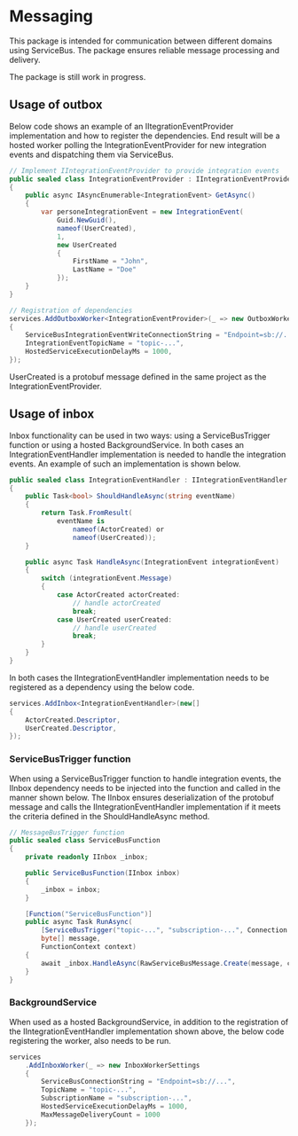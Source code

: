 # Messaging

This package is intended for communication between different domains using ServiceBus.
The package ensures reliable message processing and delivery.

The package is still work in progress.

## Usage of outbox

Below code shows an example of an IItegrationEventProvider implementation and how to register the dependencies.
End result will be a hosted worker polling the IntegrationEventProvider for new integration events and dispatching them
via ServiceBus.

```csharp
// Implement IIntegrationEventProvider to provide integration events
public sealed class IntegrationEventProvider : IIntegrationEventProvider
{
    public async IAsyncEnumerable<IntegrationEvent> GetAsync()
    {
        var personeIntegrationEvent = new IntegrationEvent(
            Guid.NewGuid(),
            nameof(UserCreated),
            1,
            new UserCreated
            {
                FirstName = "John",
                LastName = "Doe"
            });
    }
}

// Registration of dependencies
services.AddOutboxWorker<IntegrationEventProvider>(_ => new OutboxWorkerSettings
{
    ServiceBusIntegrationEventWriteConnectionString = "Endpoint=sb://...",
    IntegrationEventTopicName = "topic-...",
    HostedServiceExecutionDelayMs = 1000,
});
```

UserCreated is a protobuf message defined in the same project as the IntegrationEventProvider.

## Usage of inbox

Inbox functionality can be used in two ways: using a ServiceBusTrigger function or using a hosted BackgroundService.
In both cases an IntegrationEventHandler implementation is needed to handle the integration events. An example of such
an implementation is shown below.

```csharp
public sealed class IntegrationEventHandler : IIntegrationEventHandler
{
    public Task<bool> ShouldHandleAsync(string eventName)
    {
        return Task.FromResult(
            eventName is
                nameof(ActorCreated) or
                nameof(UserCreated));
    }

    public async Task HandleAsync(IntegrationEvent integrationEvent)
    {
        switch (integrationEvent.Message)
        {
            case ActorCreated actorCreated:
                // handle actorCreated
                break;
            case UserCreated userCreated:
                // handle userCreated
                break;
        }
    }
}
```

In both cases the IIntegrationEventHandler implementation needs to be registered as a dependency using the below code.

```csharp
services.AddInbox<IntegrationEventHandler>(new[]
{
    ActorCreated.Descriptor,
    UserCreated.Descriptor,
});
```

### ServiceBusTrigger function

When using a ServiceBusTrigger function to handle integration events, the IInbox dependency needs to be injected into the function and called in the manner shown below.
The IInbox ensures deserialization of the protobuf message and calls the IIntegrationEventHandler implementation if it meets the criteria defined in the ShouldHandleAsync method.

```csharp
// MessageBusTrigger function
public sealed class ServiceBusFunction
{
    private readonly IInbox _inbox;

    public ServiceBusFunction(IInbox inbox)
    {
        _inbox = inbox;
    }

    [Function("ServiceBusFunction")]
    public async Task RunAsync(
        [ServiceBusTrigger("topic-...", "subscription-...", Connection = "ConnectionString")]
        byte[] message,
        FunctionContext context)
    {
        await _inbox.HandleAsync(RawServiceBusMessage.Create(message, context.BindingContext.BindingData!));
    }
}
```

### BackgroundService

When used as a hosted BackgroundService, in addition to the registration of the IIntegrationEventHandler implementation shown above, the below code registering the worker, also needs to be run.

```csharp
services
    .AddInboxWorker(_ => new InboxWorkerSettings
    {
        ServiceBusConnectionString = "Endpoint=sb://...",
        TopicName = "topic-...",
        SubscriptionName = "subscription-...",
        HostedServiceExecutionDelayMs = 1000,
        MaxMessageDeliveryCount = 1000
    });

```
